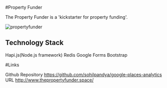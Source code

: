 #Property Funder


The Property Funder is a 'kickstarter for property funding'.

![propertyfunder](https://cloud.githubusercontent.com/assets/12121805/12899757/ed7e826a-ceaa-11e5-856b-310b35e87d0b.png)

## Technology Stack

Hapi.js(Node.js framework)
Redis
Google Forms
Bootstrap

#Links

Github Repository https://github.com/sohilpandya/google-places-analytics
URL http://www.thepropertyfunder.space/
